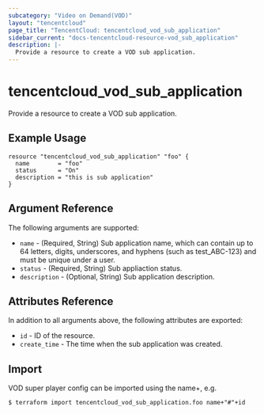 ```yaml
---
subcategory: "Video on Demand(VOD)"
layout: "tencentcloud"
page_title: "TencentCloud: tencentcloud_vod_sub_application"
sidebar_current: "docs-tencentcloud-resource-vod_sub_application"
description: |-
  Provide a resource to create a VOD sub application.
---
```


# tencentcloud_vod_sub_application

Provide a resource to create a VOD sub application.

## Example Usage

```hcl
resource "tencentcloud_vod_sub_application" "foo" {
  name        = "foo"
  status      = "On"
  description = "this is sub application"
}
```

## Argument Reference

The following arguments are supported:

* `name` - (Required, String) Sub application name, which can contain up to 64 letters, digits, underscores, and hyphens (such as test_ABC-123) and must be unique under a user.
* `status` - (Required, String) Sub appliaction status.
* `description` - (Optional, String) Sub application description.

## Attributes Reference

In addition to all arguments above, the following attributes are exported:

* `id` - ID of the resource.
* `create_time` - The time when the sub application was created.



## Import

VOD super player config can be imported using the name+, e.g.

```
$ terraform import tencentcloud_vod_sub_application.foo name+"#"+id
```

